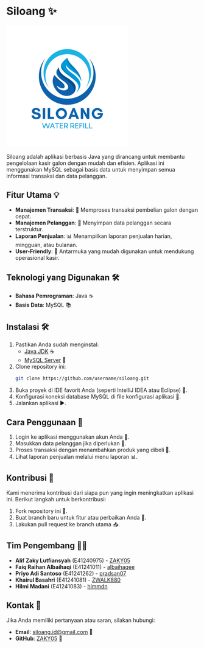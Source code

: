 # Siloang ✨

![Logo Siloang](https://github.com/ZWALK880/Siloang.app/blob/main/src/img/bg_siloang.png)

Siloang adalah aplikasi berbasis Java yang dirancang untuk membantu pengelolaan kasir galon dengan mudah dan efisien. Aplikasi ini menggunakan MySQL sebagai basis data untuk menyimpan semua informasi transaksi dan data pelanggan.

## Fitur Utama 💡

- **Manajemen Transaksi**: 🛒 Memproses transaksi pembelian galon dengan cepat.
- **Manajemen Pelanggan**: 📏 Menyimpan data pelanggan secara terstruktur.
- **Laporan Penjualan**: 📊 Menampilkan laporan penjualan harian, mingguan, atau bulanan.
- **User-Friendly**: 🔧 Antarmuka yang mudah digunakan untuk mendukung operasional kasir.

## Teknologi yang Digunakan 🛠️

- **Bahasa Pemrograman**: Java ☕
- **Basis Data**: MySQL 📚

## Instalasi 🛠️

1. Pastikan Anda sudah menginstal:
   - [Java JDK](https://www.oracle.com/java/technologies/javase-downloads.html) ☕
   - [MySQL Server](https://dev.mysql.com/downloads/mysql/) 📂
2. Clone repository ini:
   ```bash
   git clone https://github.com/username/siloang.git
   ```
3. Buka proyek di IDE favorit Anda (seperti IntelliJ IDEA atau Eclipse) 🔧.
4. Konfigurasi koneksi database MySQL di file konfigurasi aplikasi 🔐.
5. Jalankan aplikasi ▶️.

## Cara Penggunaan 🔧

1. Login ke aplikasi menggunakan akun Anda 🔐.
2. Masukkan data pelanggan jika diperlukan 📏.
3. Proses transaksi dengan menambahkan produk yang dibeli 🛒.
4. Lihat laporan penjualan melalui menu laporan 📊.

## Kontribusi 📢

Kami menerima kontribusi dari siapa pun yang ingin meningkatkan aplikasi ini. Berikut langkah untuk berkontribusi:

1. Fork repository ini 🔄.
2. Buat branch baru untuk fitur atau perbaikan Anda 🌱.
3. Lakukan pull request ke branch utama 📥.

## Tim Pengembang 👨‍💻

- **Alif Zaky Lutfiansyah** (E41240975) - [ZAKY05](https://github.com/ZAKY05)
- **Faiq Raihan Albaihaqi** (E41241011) - [albaihaqee](https://github.com/albaihaqee)
- **Priyo Adi Santoso** (E41241262) - [pradsan07](https://github.com/pradsan07)
- **Khairul Basahri** (E41241081) - [ZWALK880](https://github.com/ZWALK880)
- **Hilmi Madani** (E41241083) - [hlmmdn](https://github.com/hlmmdn)

## Kontak 📧

Jika Anda memiliki pertanyaan atau saran, silakan hubungi:

- **Email**: [siloang.id@gmail.com](mailto\:siloang.id@gmail.com) 📧
- **GitHub**: [ZAKY05](https://github.com/ZAKY05) 🔗

